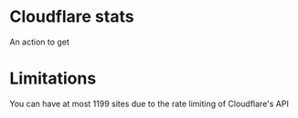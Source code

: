 # Cloudflare stats
 An action to get 

# Limitations
You can have at most 1199 sites due to the rate limiting of Cloudflare's API